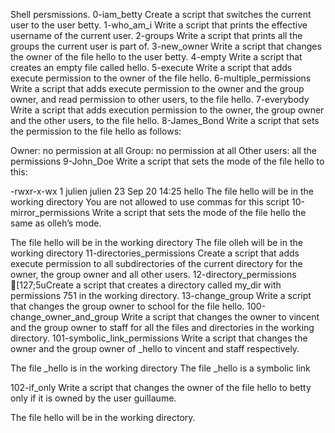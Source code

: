 Shell persmissions.
0-iam_betty Create a script that switches the current user to the user betty.
1-who_am_i Write a script that prints the effective username of the current user.
2-groups Write a script that prints all the groups the current user is part of.
3-new_owner Write a script that changes the owner of the file hello to the user betty.
4-empty Write a script that creates an empty file called hello.
5-execute Write a script that adds execute permission to the owner of the file hello.
6-multiple_permissions Write a script that adds execute permission to the owner and the group owner, and read permission to other users, to the file hello.
7-everybody Write a script that adds execution permission to the owner, the group owner and the other users, to the file hello.
8-James_Bond Write a script that sets the permission to the file hello as follows:

Owner: no permission at all
Group: no permission at all
Other users: all the permissions
9-John_Doe Write a script that sets the mode of the file hello to this:

-rwxr-x-wx 1 julien julien 23 Sep 20 14:25 hello
The file hello will be in the working directory
You are not allowed to use commas for this script
10-mirror_permissions Write a script that sets the mode of the file hello the same as olleh’s mode.

The file hello will be in the working directory
The file olleh will be in the working directory
11-directories_permissions Create a script that adds execute permission to all subdirectories of the current directory for the owner, the group owner and all other users.
12-directory_permissions [127;5uCreate a script that creates a directory called my_dir with permissions 751 in the working directory.
13-change_group Write a script that changes the group owner to school for the file hello.
100-change_owner_and_group Write a script that changes the owner to vincent and the group owner to staff for all the files and directories in the working directory.
101-symbolic_link_permissions Write a script that changes the owner and the group owner of _hello to vincent and staff respectively.

The file _hello is in the working directory
The file _hello is a symbolic link

102-if_only Write a script that changes the owner of the file hello to betty only if it is owned by the user guillaume.

The file hello will be in the working directory.

